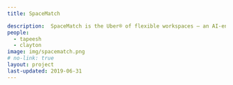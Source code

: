 ```yaml
---
title: SpaceMatch

description:  SpaceMatch is the Uber® of flexible workspaces – an AI-enhanced spatial recommendation engine that matches building occupants to suitable workspaces based on comfort preferences. A live demonstration was implemented in the SDE4 building at NUS.
people:
  - tapeesh
  - clayton
image: img/spacematch.png
# no-link: true
layout: project
last-updated: 2019-06-31
---
```



